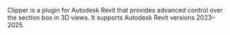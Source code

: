 
Clipper is a plugin for Autodesk Revit that provides advanced control over the section box in 3D views.
It supports Autodesk Revit versions 2023–2025.
